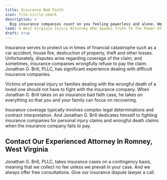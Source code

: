 ```yaml
---
title: Insurance Bad Faith
icon: file-circle-xmark
description: >
  Big insurance companies count on you feeling powerless and alone. We've seen how they operate, and we won't let them take advantage of good people. When they act in bad faith, we're here to level the playing field and fight for what you deserve.
lead: A West Virginia Injury Attorney Who Speaks Truth To The Power Of Insurance Companies
draft: true
---
```


Insurance serves to protect us in times of financial catastrophe such as a car accident, house fire, destruction of property, theft and other losses. Unfortunately, disputes arise regarding coverage of the claim, and sometimes, insurance companies wrongfully refuse to pay the claim. Jonathan G. Brill, PLLC, has significant experience dealing with difficult insurance companies.

Victims of personal injury or families dealing with the wrongful death of a loved one should not have to fight with the insurance company. When Jonathan G. Brill takes on an insurance bad faith case, he takes on everything so that you and your family can focus on recovering.

Insurance coverage typically involves complex legal determinations and contract interpretation. And Jonathan G. Brill dedicates himself to fighting insurance companies for personal injury claims and wrongful death claims when the insurance company fails to pay.

## Contact Our Experienced Attorney In Romney, West Virginia

Jonathan G. Brill, PLLC, takes insurance cases on a contingency basis, meaning that we collect no fee unless we prevail in your case. And we always offer free consultations. Give our insurance dispute lawyer a call.
